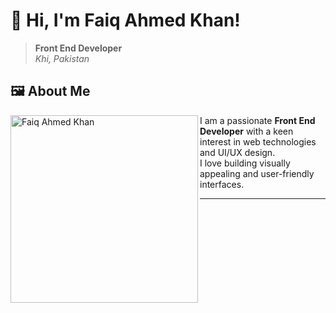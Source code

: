 # 👋 Hi, I'm Faiq Ahmed Khan!
> **Front End Developer**  
> _Khi, Pakistan_

## 🖼️ About Me
<img src="your-image-url" width="300" align="left" alt="Faiq Ahmed Khan">

I am a passionate **Front End Developer** with a keen interest in web technologies and UI/UX design.  
I love building visually appealing and user-friendly interfaces.  

---
